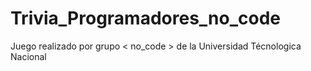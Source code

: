 # Trivia_Programadores_no_code
Juego realizado por grupo &lt; no_code > de la Universidad Técnologica Nacional 
